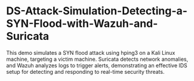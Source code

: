 # DS-Attack-Simulation-Detecting-a-SYN-Flood-with-Wazuh-and-Suricata
This demo simulates a SYN flood attack using hping3 on a Kali Linux machine, targeting a victim machine. Suricata detects network anomalies, and Wazuh analyzes logs to trigger alerts, demonstrating an effective IDS setup for detecting and responding to real-time security threats.
